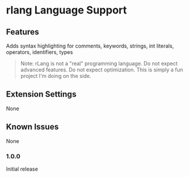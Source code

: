 # rlang Language Support


## Features

Adds syntax highlighting for comments, keywords, strings, int literals, operators, identifiers, types

> Note: rLang is not a "real" programming language. Do not expect advanced features. Do not expect optimization. This is simply a fun project I'm doing on the side.


## Extension Settings

None

## Known Issues

None

### 1.0.0

Initial release